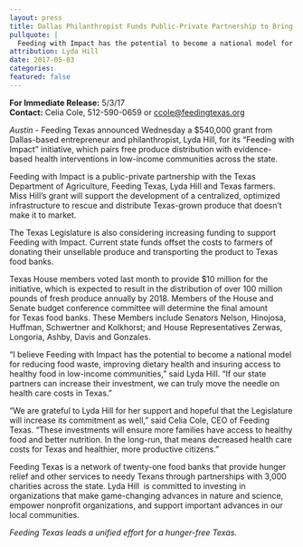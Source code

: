 ```yaml
---
layout: press
title: Dallas Philanthropist Funds Public-Private Partnership to Bring Fresh Produce to Needy Families
pullquote: | 
  Feeding with Impact has the potential to become a national model for reducing food waste.
attribution: Lyda Hill
date: 2017-05-03
categories:
featured: false
---  
```

**For Immediate Release:** 5/3/17   
**Contact:** Celia Cole, 512-590-0659 or ccole@feedingtexas.org

*Austin* - Feeding Texas announced Wednesday a $540,000 grant from Dallas-based entrepreneur and philanthropist, Lyda Hill, for its “Feeding with Impact” initiative, which pairs free produce distribution with evidence-based health interventions in low-income communities across the state.

Feeding with Impact is a public-private partnership with the Texas Department of Agriculture, Feeding Texas, Lyda Hill and Texas farmers. Miss Hill’s grant will support the development of a centralized, optimized infrastructure to rescue and distribute Texas-grown produce that doesn’t make it to market. 

The Texas Legislature is also considering increasing funding to support Feeding with Impact. Current state funds offset the costs to farmers of donating their unsellable produce and transporting the product to Texas food banks.  

Texas House members voted last month to provide $10 million for the initiative, which is expected to result in the distribution of over 100 million pounds of fresh produce annually by 2018. Members of the House and Senate budget conference committee will determine the final amount for Texas food banks. These Members include Senators Nelson, Hinojosa, Huffman, Schwertner and Kolkhorst; and House Representatives Zerwas, Longoria, Ashby, Davis and Gonzales.

“I believe Feeding with Impact has the potential to become a national model for reducing food waste, improving dietary health and insuring access to healthy food in low-income communities,” said Lyda Hill. “If our state partners can increase their investment, we can truly move the needle on health care costs in Texas.”

“We are grateful to Lyda Hill for her support and hopeful that the Legislature will increase its commitment as well,” said Celia Cole, CEO of Feeding Texas. “These investments will ensure more families have access to healthy food and better nutrition. In the long-run, that means decreased health care costs for Texas and healthier, more productive citizens.”  

Feeding Texas is a network of twenty-one food banks that provide hunger relief and other services to needy Texans through partnerships with 3,000 charities across the state. Lyda Hill  is committed to investing in organizations that make game-changing advances in nature and science, empower nonprofit organizations, and support important advances in our local communities.

*Feeding Texas leads a unified effort for a hunger-free Texas.*
